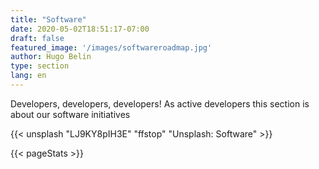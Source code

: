 ```yaml
---
title: "Software"
date: 2020-05-02T18:51:17-07:00
draft: false
featured_image: '/images/softwareroadmap.jpg'
author: Hugo Belin
type: section
lang: en
---
```


Developers, developers, developers! As active developers this section is about our software initiatives

{{< unsplash "LJ9KY8pIH3E" "ffstop" "Unsplash: Software" >}}

{{< pageStats >}}
